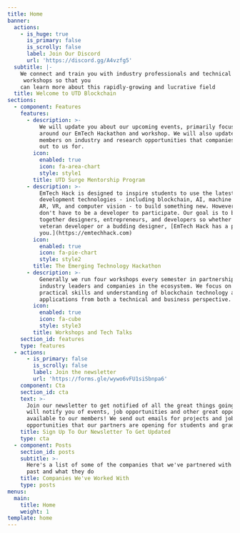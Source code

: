 ```yaml
---
title: Home
banner:
  actions:
    - is_huge: true
      is_primary: false
      is_scrolly: false
      label: Join Our Discord
      url: 'https://discord.gg/A4vzfg5'
  subtitle: |-
    We connect and train you with industry professionals and technical
     workshops so that you 
    can learn more about this rapidly-growing and lucrative field
  title: Welcome to UTD Blockchain
sections:
  - component: Features
    features:
      - description: >-
          We will update you about our upcoming events, primarily focusing
          around our EmTech Hackathon and workshop. We will also update our
          members on industry and research opportunities that companies reach
          out to us for.
        icon:
          enabled: true
          icon: fa-area-chart
          style: style1
        title: UTD Surge Mentorship Program
      - description: >-
          EmTech Hack is designed to inspire students to use the latest
          development technologies - including blockchain, AI, machine learning,
          AR, VR, and computer vision - to build something new. However, you
          don't have to be a developer to participate. Our goal is to bring
          together designers, entrepreneurs, and developers so whether you're a
          veteran developer or a budding designer, [EmTech Hack has a place for
          you.](https://emtechhack.com)
        icon:
          enabled: true
          icon: fa-pie-chart
          style: style2
        title: The Emerging Technology Hackathon
      - description: >-
          Generally we run four workshops every semester in partnership with
          industry leaders and companies in the ecosystem. We focus on teaching
          practical skills and understanding of blockchain technology and
          applications from both a technical and business perspective.
        icon:
          enabled: true
          icon: fa-cube
          style: style3
        title: Workshops and Tech Talks
    section_id: features
    type: features
  - actions:
      - is_primary: false
        is_scrolly: false
        label: Join the newsletter
        url: 'https://forms.gle/wywo6vFU1siSbnpa6'
    component: Cta
    section_id: cta
    text: >-
      Join our newsletter to get notified of all the great things going on! We
      will notify you of events, job opportunities and other great opportunities
      available to our members! We send out emails for projects and job
      opportunities that our partners are opening for students and graduates.
    title: Sign Up To Our Newsletter To Get Updated
    type: cta
  - component: Posts
    section_id: posts
    subtitle: >-
      Here's a list of some of the companies that we've partnered with in the
      past and what they do
    title: Companies We've Worked With
    type: posts
menus:
  main:
    title: Home
    weight: 1
template: home
---
```



